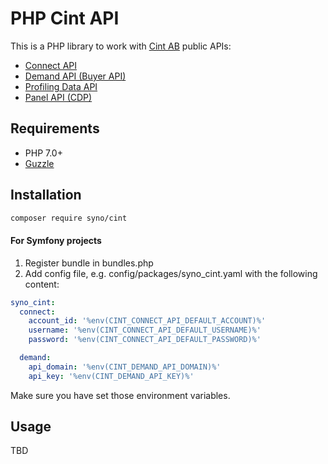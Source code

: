 # PHP Cint API

This is a PHP library to work with [Cint AB](https://www.cint.com)
 public APIs:

* [Connect API](https://cint-connect-api.readme.io/)
* [Demand API (Buyer API)](https://cint-demand-api.readme.io/)
* [Profiling Data API](https://cint-profiling-data-api.readme.io/)
* [Panel API (CDP)](https://cint-panel-api-cdp.readme.io/)

## Requirements

* PHP 7.0+
* [Guzzle](http://guzzlephp.org)

## Installation

```bash 
composer require syno/cint
```

#### For Symfony projects

1. Register bundle in bundles.php
2. Add config file, e.g. config/packages/syno_cint.yaml with the following content:

```yaml
syno_cint:
  connect:
    account_id: '%env(CINT_CONNECT_API_DEFAULT_ACCOUNT)%'
    username: '%env(CINT_CONNECT_API_DEFAULT_USERNAME)%'
    password: '%env(CINT_CONNECT_API_DEFAULT_PASSWORD)%'

  demand:
    api_domain: '%env(CINT_DEMAND_API_DOMAIN)%'
    api_key: '%env(CINT_DEMAND_API_KEY)%'
```

Make sure you have set those environment variables. 

## Usage

TBD

